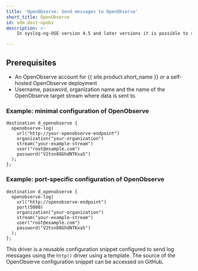 ```yaml
---
title: 'OpenObserve: Send messages to OpenObserve'
short_title: OpenObserve
id: adm-dest-opobs
description: >-
    In syslog-ng-OSE version 4.5 and later versions it is possible to send  messages to  OpenObserve using OpenObserve Log Ingestion - JSON API. This API receives multiple-record batches in JSON format.

---
```


## Prerequisites

* An OpenObserve account for {{ site.product.short_name }} or a self-hosted OpenObserve deployment
* Username, password, organization name and the name of the OpenObserve target stream where data is sent to.

### Example: minimal configuration of OpenObserve

```config
destination d_openobserve {
  openobserve-log(
    url("http://your-openobserve-endpoint")
    organization("your-organization")
    stream("your-example-stream")
    user("root@example.com")
    password("V2tsn88GhdNTKxaS")
  );
};
```

### Example: port-specific configuration of OpenObserve

```config
destination d_openobserve {
  openobserve-log(
    url("http://openobserve-endpoint")
    port(5080)
    organization("your-organization")
    stream("your-example-stream")
    user("root@example.com")
    password("V2tsn88GhdNTKxaS")
  );
};
```

This driver is a reusable configuration snippet configured to send log messages using the `http()` driver using a template. The source of the OpenObserve configuration snippet can be accessed on GitHub.

